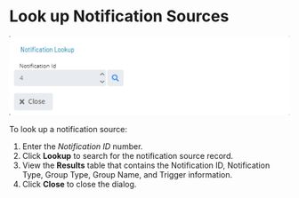 # Look up Notification Sources

![Lookup Notification Source](../../../../../../Resources/Images/SM/Library/NotificationTriggers/lookup-dialog.png "Lookup Notification Source")

To look up a notification source:

1. Enter the *Notification ID* number.
2. Click **Lookup** to search for the notification source record.
3. View the **Results** table that contains the Notification ID,
    Notification Type, Group Type, Group Name, and Trigger information.
4. Click **Close** to close the dialog.
